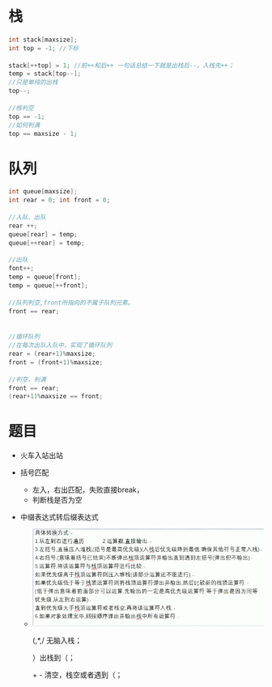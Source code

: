 # 栈

```c
int stack[maxsize];
int top = -1; //下标

stack[++top] = 1; //前++和后++ 一句话总结一下就是出栈后--，入栈先++；
temp = stack[top--];
//只是单纯的出栈
top--;

//栈判空
top == -1;
//如何判满
top == maxsize - 1;
```



# 队列

```c
int queue[maxsize];
int rear = 0; int front = 0;

//入队，出队
rear ++;
queue[rear] = temp;
queue[++rear] = temp;

//出队
font++;
temp = queue[front];
temp = queue[++front];

//队列判空,front所指向的不属于队列元素。 
front == rear;


//循环队列
//在每次出队入队中，实现了循环队列
rear = (rear+1)%maxsize;
front = (front+1)%maxsize;

//判空，判满
front == rear;
(rear+1)%maxsize == front;
```



# 题目

- 火车入站出站

- 括号匹配

  - 左入，右出匹配，失败直接break，
  - 判断栈是否为空

- 中缀表达式转后缀表达式

  - <img src="./../images/ky/中缀转后缀.png" alt="image-20201031132903824"  />

    (,*,/  无脑入栈；

    ）出栈到（；

    \+ \- 清空，栈空或者遇到（； 
